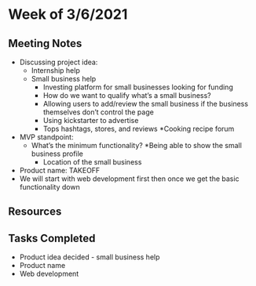 # Week of 3/6/2021

## Meeting Notes
* Discussing project idea:
    * Internship help
    * Small business help
        * Investing platform for small businesses looking for funding
        * How do we want to qualify what’s a small business?
        * Allowing users to add/review the small business if the business themselves don’t control the page
        * Using kickstarter to advertise 
        * Tops hashtags, stores, and reviews
        *Cooking recipe forum
* MVP standpoint:
    * What’s the minimum functionality?
        *Being able to show the small business profile
        * Location of the small business 
* Product name: TAKEOFF
* We will start with web development first then once we get the basic functionality down 

## Resources



## Tasks Completed
* Product idea decided - small business help
* Product name 
* Web development

